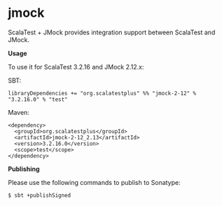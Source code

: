# jmock
ScalaTest + JMock provides integration support between ScalaTest and JMock.

**Usage**

To use it for ScalaTest 3.2.16 and JMock 2.12.x: 

SBT: 

```
libraryDependencies += "org.scalatestplus" %% "jmock-2-12" % "3.2.16.0" % "test"
```

Maven: 

```
<dependency>
  <groupId>org.scalatestplus</groupId>
  <artifactId>jmock-2-12_2.13</artifactId>
  <version>3.2.16.0</version>
  <scope>test</scope>
</dependency>
```

**Publishing**

Please use the following commands to publish to Sonatype: 

```
$ sbt +publishSigned
```